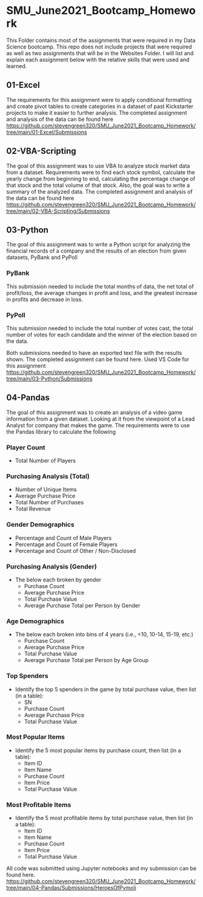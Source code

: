 # SMU_June2021_Bootcamp_Homework

This Folder contains most of the assignments that were required in my Data Science bootcamp. This repo does not include projects that were required as well as two assignments that will be in the Websites Folder. I will list and explain each assignment below with the relative skills that were used and learned. 

## 01-Excel
The requirements for this assignment were to apply conditional formatting and create pivot tables to create categories in a dataset of past Kickstarter projects to make it easier to further analysis. The completed assignment and analysis of the data can be found here https://github.com/stevengreen320/SMU_June2021_Bootcamp_Homework/tree/main/01-Excel/Submissions 

## 02-VBA-Scripting
The goal of this assignment was to use VBA to analyze stock market data from a dataset. Requirements were to find each stock symbol, calculate the yearly change from beginning to end, calculating the percentage change of that stock and the total volume of that stock. Also, the goal was to write a summary of the analyzed data. The completed assignment and analysis of the data can be found here https://github.com/stevengreen320/SMU_June2021_Bootcamp_Homework/tree/main/02-VBA-Scripting/Submissions 

## 03-Python
The goal of this assignment was to write a Python script for analyzing the financial records of a company and the results of an election from given datasets, PyBank and PyPoll
### PyBank
This submission needed to include the total months of data, the net total of profit/loss, the average changes in profit and loss, and the greatest increase in profits and decrease in loss. 
### PyPoll
This submission needed to include the total number of votes cast, the total number of votes for each candidate and the winner of the election based on the data. 

Both submissions needed to have an exported text file with the results shown. The completed assignment can be found here. Used VS Code for this assignment  https://github.com/stevengreen320/SMU_June2021_Bootcamp_Homework/tree/main/03-Python/Submissions 

## 04-Pandas
The goal of this assignment was to create an analysis of a video game information from a given dataset. Looking at it from the viewpoint of a Lead Analyst for company that makes the game. The requirements were to use the Pandas library to calculate the following

### Player Count
* Total Number of Players

### Purchasing Analysis (Total)
* Number of Unique Items
* Average Purchase Price
* Total Number of Purchases
* Total Revenue

### Gender Demographics
* Percentage and Count of Male Players
* Percentage and Count of Female Players
* Percentage and Count of Other / Non-Disclosed

### Purchasing Analysis (Gender)
* The below each broken by gender
  * Purchase Count
  * Average Purchase Price
  * Total Purchase Value
  * Average Purchase Total per Person by Gender

### Age Demographics
* The below each broken into bins of 4 years (i.e., &lt;10, 10-14, 15-19, etc.)
  * Purchase Count
  * Average Purchase Price
  * Total Purchase Value
  * Average Purchase Total per Person by Age Group

### Top Spenders
* Identify the top 5 spenders in the game by total purchase value, then list (in a table):
  * SN
  * Purchase Count
  * Average Purchase Price
  * Total Purchase Value

### Most Popular Items
* Identify the 5 most popular items by purchase count, then list (in a table):
  * Item ID
  * Item Name
  * Purchase Count
  * Item Price
  * Total Purchase Value

### Most Profitable Items
* Identify the 5 most profitable items by total purchase value, then list (in a table):
  * Item ID
  * Item Name
  * Purchase Count
  * Item Price
  * Total Purchase Value

All code was submitted using Jupyter notebooks and my submission can be found here. 
https://github.com/stevengreen320/SMU_June2021_Bootcamp_Homework/tree/main/04-Pandas/Submissions/HeroesOfPymoli 
